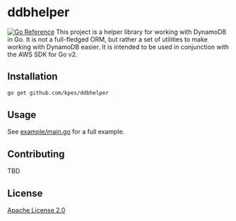 # ddbhelper

[![Go Reference](https://pkg.go.dev/badge/github.com/kpes/ddbhelper.svg)](https://pkg.go.dev/github.com/kpes/ddbhelper)
This project is a helper library for working with DynamoDB in Go. It is not a full-fledged ORM, but rather a set of utilities to make working with DynamoDB easier. It is intended to be used in conjunction with the AWS SDK for Go v2.  

## Installation

```bash
go get github.com/kpes/ddbhelper
```

## Usage

See [example/main.go](example/main.go) for a full example.

## Contributing

TBD

## License

[Apache License 2.0](LICENSE)
